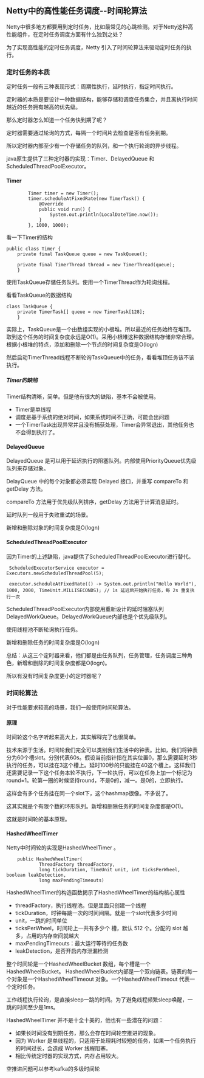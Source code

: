 ## Netty中的高性能任务调度--时间轮算法

Netty中很多地方都要用到定时任务，比如最常见的心跳检测。对于Netty这种高性能组件，在定时任务调度方面有什么独到之处？

为了实现高性能的定时任务调度，Netty 引入了时间轮算法来驱动定时任务的执行。

### 定时任务的本质

定时任务一般有三种表现形式：周期性执行，延时执行，指定时间执行。

定时器的本质是要设计一种数据结构，能够存储和调度任务集合，并且离执行时间越近的任务拥有越高的优先级。

那么定时器怎么知道一个任务快到期了呢？

定时器需要通过轮询的方式，每隔一个时间片去检查是否有任务到期。

所以定时器内部至少有一个存储任务的队列，和一个执行轮询的异步线程。

java原生提供了三种定时器的实现：Timer、DelayedQueue 和 ScheduledThreadPoolExecutor。

#### Timer

```
        Timer timer = new Timer();
        timer.scheduleAtFixedRate(new TimerTask() {
            @Override
            public void run() {
                System.out.println(LocalDateTime.now());
            }
        }, 1000, 1000);
```

看一下Timer的结构

```
public class Timer {
    private final TaskQueue queue = new TaskQueue();

    private final TimerThread thread = new TimerThread(queue);
    }
```

使用TaskQueue存储任务队列。使用一个TimerThread作为轮询线程。

看看TaskQueue的数据结构

```
class TaskQueue {
    private TimerTask[] queue = new TimerTask[128];
    }
```

实际上，TaskQueue是一个由数组实现的小根堆。所以最近的任务始终在堆顶，取到这个任务的时间复杂度永远是O(1)。采用小根堆这种数据结构存储非常合理。根据小根堆的特点，添加和删除一个节点的时间复杂度是O(logn)

然后启动TimerThread线程不断轮询TaskQueue中的任务，看看堆顶任务该不该执行。

##### Timer的缺陷

Timer结构清晰，简单。但是他有很大的缺陷，基本不会被使用。

- Timer是单线程
- 调度是基于系统的绝对时间，如果系统时间不正确，可能会出问题
- 一个TimerTask出现异常并且没有捕获处理，Timer会异常退出，其他任务也不会得到执行了。

#### DelayedQueue

DelayedQueue 是可以用于延迟执行的阻塞队列。内部使用PriorityQueue优先级队列来存储对象。

DelayQueue 中的每个对象都必须实现 Delayed 接口，并重写 compareTo 和 getDelay 方法。

compareTo 方法用于优先级队列排序，getDelay 方法用于计算消息延时。

延时队列一般用于失败重试的场景。

新增和删除对象的时间复杂度是O(logn)

#### ScheduledThreadPoolExecutor

因为Timer的上述缺陷，java提供了ScheduledThreadPoolExecutor进行替代。

```
 ScheduledExecutorService executor = Executors.newScheduledThreadPool(5);

 executor.scheduleAtFixedRate(() -> System.out.println("Hello World"), 1000, 2000, TimeUnit.MILLISECONDS); // 1s 延迟后开始执行任务，每 2s 重复执行一次

```

ScheduledThreadPoolExecutor内部使用重新设计的延时阻塞队列DelayedWorkQueue。DelayedWorkQueue内部也是个优先级队列。

使用线程池不断轮询执行任务。

新增和删除任务的时间复杂度是O(logn)

总结：从这三个定时器来看，他们都是由任务队列，任务管理，任务调度三种角色，新增和删除的时间复杂度都是O(logn)。

所以有没有时间复杂度更小的定时器呢？

### 时间轮算法

对于性能要求较高的场景，我们一般使用时间轮算法。

#### 原理

时间轮这个名字听起来高大上，其实解释完了也很简单。

技术来源于生活。时间轮我们完全可以类别我们生活中的钟表。比如，我们将钟表分为60个槽slot。分别代表60s。假设当前指针指在其实位置0，那么需要延时3秒执行的任务，可以挂在3这个槽上。延时100秒的只能挂在40这个槽上。这样我们还需要记录一下这个任务本轮不执行，下一轮执行，可以在任务上加一个标记为round=1。轮第一圈的时候坚持round，不是0的，减一。是0的，立即执行。

这样会有多个任务挂在同一个slot下，这个hashmap很像。不多说了。

这其实就是个有限个数的环形队列。新增和删除任务的时间复杂度都是O(1)。

这就是时间轮的基本原理。

#### HashedWheelTimer

Netty中时间轮的实现是HashedWheelTimer 。

```
    public HashedWheelTimer(
            ThreadFactory threadFactory,
            long tickDuration, TimeUnit unit, int ticksPerWheel, boolean leakDetection,
            long maxPendingTimeouts) 
```

HashedWheelTimer的构造函数揭示了HashedWheelTimer的结构核心属性

- threadFactory，执行线程池。但是里面只创建一个线程
- tickDuration，时钟每跳一次的时间间隔。就是一个slot代表多少时间
- unit，一跳的时间单位
- ticksPerWheel，时间轮上一共有多少个 槽，默认 512 个。分配的 slot 越多，占用的内存空间就越大
- maxPendingTimeouts：最大运行等待的任务数
- leakDetection，是否开启内存泄漏检测



整个时间轮是一个HashedWheelBucket 数组，每个槽是一个HashedWheelBucket。 HashedWheelBucket内部是一个双向链表。链表的每一个对象是一个HashedWheelTimeout 对象。一个HashedWheelTimeout 代表一个定时任务。

工作线程执行轮询，是直接sleep一跳的时间。为了避免线程频繁sleep唤醒，一跳的时间至少是1ms。

HashedWheelTimer 并不是十全十美的，他也有一些潜在的问题：

- 如果长时间没有到期任务，那么会存在时间轮空推进的现象。
- 因为 Worker 是单线程的，只适用于处理耗时较短的任务，如果一个任务执行的时间过长，会造成 Worker 线程阻塞。
- 相比传统定时器的实现方式，内存占用较大。

空推进问题可以参考kafka的多级时间轮